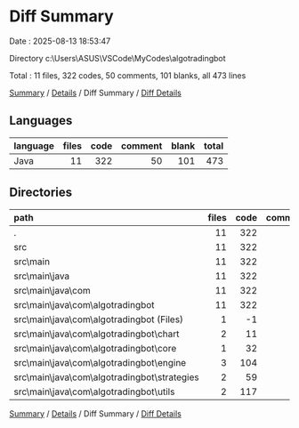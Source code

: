 # Diff Summary

Date : 2025-08-13 18:53:47

Directory c:\\Users\\ASUS\\VSCode\\MyCodes\\algotradingbot

Total : 11 files,  322 codes, 50 comments, 101 blanks, all 473 lines

[Summary](results.md) / [Details](details.md) / Diff Summary / [Diff Details](diff-details.md)

## Languages
| language | files | code | comment | blank | total |
| :--- | ---: | ---: | ---: | ---: | ---: |
| Java | 11 | 322 | 50 | 101 | 473 |

## Directories
| path | files | code | comment | blank | total |
| :--- | ---: | ---: | ---: | ---: | ---: |
| . | 11 | 322 | 50 | 101 | 473 |
| src | 11 | 322 | 50 | 101 | 473 |
| src\\main | 11 | 322 | 50 | 101 | 473 |
| src\\main\\java | 11 | 322 | 50 | 101 | 473 |
| src\\main\\java\\com | 11 | 322 | 50 | 101 | 473 |
| src\\main\\java\\com\\algotradingbot | 11 | 322 | 50 | 101 | 473 |
| src\\main\\java\\com\\algotradingbot (Files) | 1 | -1 | 1 | 0 | 0 |
| src\\main\\java\\com\\algotradingbot\\chart | 2 | 11 | 4 | 5 | 20 |
| src\\main\\java\\com\\algotradingbot\\core | 1 | 32 | 3 | 12 | 47 |
| src\\main\\java\\com\\algotradingbot\\engine | 3 | 104 | 26 | 35 | 165 |
| src\\main\\java\\com\\algotradingbot\\strategies | 2 | 59 | 2 | 15 | 76 |
| src\\main\\java\\com\\algotradingbot\\utils | 2 | 117 | 14 | 34 | 165 |

[Summary](results.md) / [Details](details.md) / Diff Summary / [Diff Details](diff-details.md)